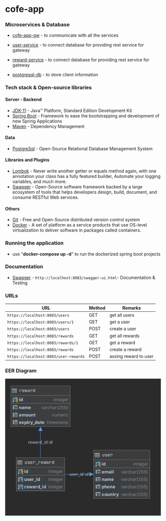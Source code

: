 # cofe-app

### Microservices & Database

* 	[cofe-app-gw](https://github.com/cengizbursali/cofe-app/tree/master/cofe-app-gw/) - to communicate with all the services
* 	[user-service](https://github.com/cengizbursali/cofe-app/tree/master/user-service/) - to connect database for providing rest service for gateway
* 	[reward-service](https://github.com/cengizbursali/cofe-app/tree/master/reward-service/) - to connect database for providing rest service for gateway

* 	[postgresql-db](https://github.com/cengizbursali/cofe-app/tree/master/postgresql-db/) - to store client information


### Tech stack & Open-source libraries

#### Server - Backend

* 	[JDK-11](https://www.oracle.com/java/technologies/javase-jdk11-downloads.html) - Java™ Platform, Standard Edition Development Kit
* 	[Spring Boot](https://spring.io/projects/spring-boot) - Framework to ease the bootstrapping and development of new Spring Applications
* 	[Maven](https://maven.apache.org/) - Dependency Management

#### Data

* 	[PostgreSql](https://www.postgresql.org/) - Open-Source Relational Database Management System

####  Libraries and Plugins

* 	[Lombok](https://projectlombok.org/) - Never write another getter or equals method again, with one annotation your class has a fully featured builder, Automate your logging variables, and much more.
* 	[Swagger](https://swagger.io/) - Open-Source software framework backed by a large ecosystem of tools that helps developers design, build, document, and consume RESTful Web services.

#### Others 

* 	[Git](https://git-scm.com/) - Free and Open-Source distributed version control system
*   [Docker](https://www.docker.com/) - A set of platform as a service products that use OS-level virtualization to deliver software in packages called containers.



### Running the application

*	use "**docker-compose up -d**" to run the dockerized spring boot projects

### Documentation

* 	[Swagger](http://localhost:8083/swagger-ui.html) - `http://localhost:8083/swagger-ui.html`- Documentation & Testing

### URLs

|                   URL                   | Method |          Remarks       |
|-----------------------------------------|--------|------------------------|
|`https://localhost:8083/users`           | GET    | get all users          |
|`https://localhost:8083/users/1`         | GET    | get a user             |
|`https://localhost:8083/users`           | POST   | create a user          |
|`https://localhost:8083/rewards`         | GET    | get all rewards        |
|`https://localhost:8083/rewards/1`       | GET    | get a reward           |
|`https://localhost:8083/rewards`         | POST   | create a reward        |
|`https://localhost:8083/user-rewards`    | POST   | assing reward to user  |


### EER Diagram

<img src="images\eer_diagram.png"/>
